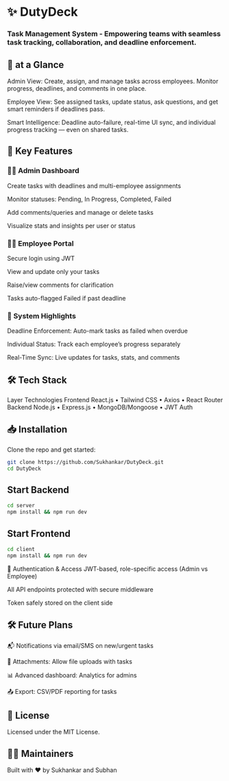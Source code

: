 # ✨ DutyDeck 
### Task Management System - Empowering teams with seamless task tracking, collaboration, and deadline enforcement.

## 🚀 at a Glance
Admin View: Create, assign, and manage tasks across employees. Monitor progress, deadlines, and comments in one place.

Employee View: See assigned tasks, update status, ask questions, and get smart reminders if deadlines pass.

Smart Intelligence: Deadline auto-failure, real-time UI sync, and individual progress tracking — even on shared tasks.

## 📌 Key Features
### 👨‍💼 Admin Dashboard
Create tasks with deadlines and multi-employee assignments

Monitor statuses: Pending, In Progress, Completed, Failed

Add comments/queries and manage or delete tasks

Visualize stats and insights per user or status

### 👷‍♀️ Employee Portal
Secure login using JWT

View and update only your tasks

Raise/view comments for clarification

Tasks auto-flagged Failed if past deadline

### 🧠 System Highlights
Deadline Enforcement: Auto-mark tasks as failed when overdue

Individual Status: Track each employee’s progress separately

Real-Time Sync: Live updates for tasks, stats, and comments

## 🛠️ Tech Stack
Layer	Technologies
Frontend	React.js • Tailwind CSS • Axios • React Router
Backend	Node.js • Express.js • MongoDB/Mongoose • JWT Auth

## 📥 Installation
Clone the repo and get started:
```bash
git clone https://github.com/Sukhankar/DutyDeck.git
cd DutyDeck
```

## Start Backend
```bash
cd server
npm install && npm run dev
```

## Start Frontend
```bash
cd client
npm install && npm run dev
```
🔐 Authentication & Access
JWT-based, role-specific access (Admin vs Employee)

All API endpoints protected with secure middleware

Token safely stored on the client side

## 🛠️ Future Plans
📬 Notifications via email/SMS on new/urgent tasks

📎 Attachments: Allow file uploads with tasks

📊 Advanced dashboard: Analytics for admins

📤 Export: CSV/PDF reporting for tasks

## 📄 License
Licensed under the MIT License.

## 👨‍💻 Maintainers
Built with ❤️ by Sukhankar and Subhan
